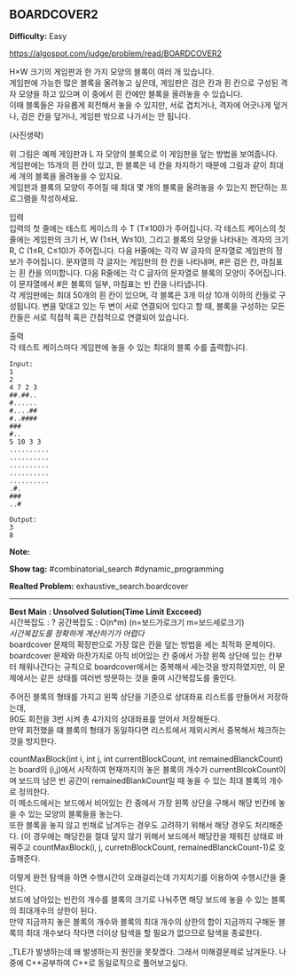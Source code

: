 ## BOARDCOVER2

**Difficulty:** Easy

https://algospot.com/judge/problem/read/BOARDCOVER2

H×W 크기의 게임판과 한 가지 모양의 블록이 여러 개 있습니다. <br/>
게임판에 가능한 많은 블록을 올려놓고 싶은데, 게임판은 검은 칸과 흰 칸으로 구성된 격자 모양을 하고 있으며 이 중에서 흰 칸에만 블록을 올려놓을 수 있습니다. <br/>
이때 블록들은 자유롭게 회전해서 놓을 수 있지만, 서로 겹치거나, 격자에 어긋나게 덮거나, 검은 칸을 덮거나, 게임판 밖으로 나가서는 안 됩니다. <br/>

(사진생략) <br/>

위 그림은 예제 게임판과 L 자 모양의 블록으로 이 게임판을 덮는 방법을 보여줍니다. <br/>
게임판에는 15개의 흰 칸이 있고, 한 블록은 네 칸을 차지하기 때문에 그림과 같이 최대 세 개의 블록을 올려놓을 수 있지요. <br/>
게임판과 블록의 모양이 주어질 때 최대 몇 개의 블록을 올려놓을 수 있는지 판단하는 프로그램을 작성하세요. <br/>

입력 <br/>
입력의 첫 줄에는 테스트 케이스의 수 T (T≤100)가 주어집니다. 각 테스트 케이스의 첫 줄에는 게임판의 크기 H, W (1≤H, W≤10), 그리고 블록의 모양을 나타내는 격자의 크기 R, C (1≤R, C≤10)가 주어집니다. 다음 H줄에는 각각 W 글자의 문자열로 게임판의 정보가 주어집니다. 문자열의 각 글자는 게임판의 한 칸을 나타내며, #은 검은 칸, 마침표는 흰 칸을 의미합니다. 다음 R줄에는 각 C 글자의 문자열로 블록의 모양이 주어집니다. 이 문자열에서 #은 블록의 일부, 마침표는 빈 칸을 나타냅니다. <br/>
각 게임판에는 최대 50개의 흰 칸이 있으며, 각 블록은 3개 이상 10개 이하의 칸들로 구성됩니다. 변을 맞대고 있는 두 변이 서로 연결되어 있다고 할 때, 블록을 구성하는 모든 칸들은 서로 직접적 혹은 간접적으로 연결되어 있습니다.

출력 <br/>
각 테스트 케이스마다 게임판에 놓을 수 있는 최대의 블록 수를 출력합니다.

```
Input:
1
2
4 7 2 3
##.##..
#......
#....##
#..####
###
#..
5 10 3 3
..........
..........
..........
..........
..........
.#.
###
..#

Output: 
3
8
```

**Note:**

**Show tag:** \#combinatorial\_search \#dynamic\_programming

**Realted Problem:** exhaustive_search.boardcover

------------------------------------

**Best Main : Unsolved Solution(Time Limit Excceed)** <br/>
시간복잡도 : ? 공간복잡도 : O(n*m) (n=보드가로크기 m=보드세로크기) <br/>
_시간복잡도를 정확하게 계산하기가 어렵다_ <br/>
boardcover 문제의 확장판으로 가장 많은 칸을 덮는 방법을 세는 최적화 문제이다. <br/>
boardcover 문제와 마찬가지로 아직 비어있는 칸 중에서 가장 왼쪽 상단에 있는 칸부터 채워나간다는 규칙으로 boardcover에서는 중복해서 세는것을 방지하였지만, 이 문제에서는 같은 상태를 여러번 방문하는 것을 줄여 시간복잡도를 줄인다. <br/>

주어진 블록의 형태를 가지고 왼쪽 상단을 기준으로 상대좌표 리스트를 만들어서 저장하는데, <br/>
90도 회전을 3번 시켜 총 4가지의 상대좌표를 얻어서 저장해둔다. <br/>
만약 회전했을 떄 블록의 형태가 동일하다면 리스트에서 제외시켜서 중복해서 체크하는 것을 방지한다. <br/>

countMaxBlock(int i, int j, int currentBlockCount, int remainedBlanckCount)는 board의 (i,j)에서 시작하여 현재까지의 놓은 블록의 개수가 currentBlcokCount이며 보드의 남은 빈 공간이 remainedBlankCount일 때 놓을 수 있는 최대 블록의 개수로 정의한다. <br/>
이 메소드에서는 보드에서 비어있는 칸 중에서 가장 왼쪽 상단을 구해서 해당 빈칸에 놓을 수 있는 모양의 블록들을 놓는다. <br/>
또한 블록을 놓지 않고 빈채로 남겨두는 경우도 고려하기 위해서 해당 경우도 처리해준다. (이 경우에는 해당칸을 절대 덮지 않기 위해서 보드에서 해당칸을 채워진 상태로 바꿔주고 countMaxBlock(i, j, curretnBlockCount, remainedBlanckCount-1)로 호출해준다. <br/>

이렇게 완전 탐색을 하면 수행시간이 오래걸리는데 가지치기를 이용하여 수행시간을 줄인다. <br/>
보드에 남아있는 빈칸의 개수를 블록의 크기로 나눠주면 해당 보드에 놓을 수 있는 블록의 최대개수의 상한이 된다. <br/>
만약 지금까지 놓은 블록의 개수와 블록의 최대 개수의 상한의 합이 지금까지 구해둔 블록의 최대 개수보다 작다면 더이상 탐색을 할 필요가 없으므로 탐색을 종료한다. <br/>

_TLE가 발생하는데 왜 발생하는지 원인을 못찾겠다. 그래서 미해결문제로 남겨둔다. 나중에 C++공부하여 C++로 동일로직으로 풀어보고싶다.